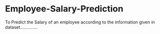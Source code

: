 # Employee-Salary-Prediction
To Predict the Salary of an employee according to the information given in dataset..............
